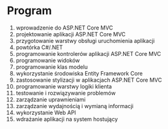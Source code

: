 # Program

1. wprowadzenie do ASP.NET Core MVC
2. projektowanie aplikacji ASP.NET Core MVC
3. przygotowanie warstwy obsługi uruchomienia aplikacji
4. powtórka C#/.NET
5. programowanie kontrolerów aplikacji ASP.NET Core MVC
6. programowanie widoków
7. programowanie klas modelu
8. wykorzystanie środowiska Entity Framework Core
9. zastosowanie stylizacji w aplikacjach ASP.NET Core MVC
10. programowanie warstwy logiki klienta
11. testowanie i rozwiązywanie problemów
12. zarządzanie uprawnieniami
13. zarządzanie wydajnością i wymianą informacji
14. wykorzystanie Web API
15. wdrażanie aplikacji na system hostujący